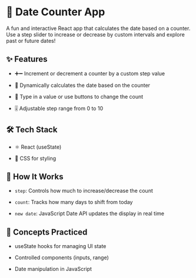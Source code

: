 # 📅 Date Counter App

A fun and interactive React app that calculates the date based on a counter. Use a step slider to increase or decrease by custom intervals and explore past or future dates!

## ✨ Features

- ➕➖ Increment or decrement a counter by a custom step value

- 📅 Dynamically calculates the date based on the counter

- 🧮 Type in a value or use buttons to change the count

- 🎚 Adjustable step range from 0 to 10

## 🛠 Tech Stack

- ⚛️ React (useState)

- 💅 CSS for styling

## 🚀 How It Works

- `step`: Controls how much to increase/decrease the count

- `count`: Tracks how many days to shift from today

- `new date`: JavaScript Date API updates the display in real time

## 🧠 Concepts Practiced

- useState hooks for managing UI state

- Controlled components (inputs, range)

- Date manipulation in JavaScript
